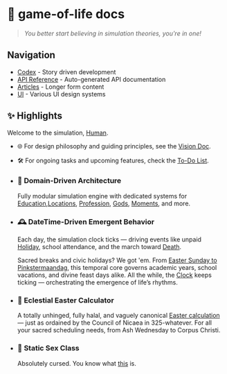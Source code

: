 # 🧬 game-of-life docs

> _You better start believing in simulation theories, you're in one!_

## Navigation

- [Codex](codex/) - Story driven development
- [API Reference](api/) - Auto-generated API documentation
- [Articles](articles/) - Longer form content
- [UI](ui/) - Various UI design systems

## ✨ Highlights

Welcome to the simulation, [Human]((xref:Domain.Humans.Human)).

- 🌐 For design philosophy and guiding principles, see the [Vision Doc](articles/vision.md).

- 🛠️ For ongoing tasks and upcoming features, check the [To-Do List](todos.md).


- ### 🧠 Domain-Driven Architecture

  Fully modular simulation engine with dedicated systems for [Education](/api/Domain.Education),[Locations](/api/Domain.Locations), [Profession](/api/Domain.Profession), [Gods](/api/Domain.Gods), [Moments](/api/Domain.Moments), and more.

- ### 🕰️ DateTime-Driven Emergent Behavior

  Each day, the simulation clock ticks — driving events like unpaid [Holiday](/api/Domain.Time.Holiday), school attendance, and the march toward [Death](/api/Domain.Moments.DeathMoment).

  Sacred breaks and civic holidays? We got 'em. From [Easter Sunday to Pinkstermaandag](/api/Domain.Time.Calendar), this temporal core governs academic years, school vacations, and divine feast days alike.
  All the while, the [Clock](/api/Domain.Time.Clock) keeps ticking — orchestrating the emergence of life’s rhythms.

- ### 🌅 Eclestial Easter Calculator

  A totally unhinged, fully halal, and vaguely canonical [Easter calculation](xref:Domain.Gods.Religion) — just as ordained by the Council of Nicaea in 325-whatever.
  For all your sacred scheduling needs, from Ash Wednesday to Corpus Christi.

- ### 🍆 Static Sex Class

  Absolutely cursed. You know what [this](/api/Domain.Gods.Sex) is.
